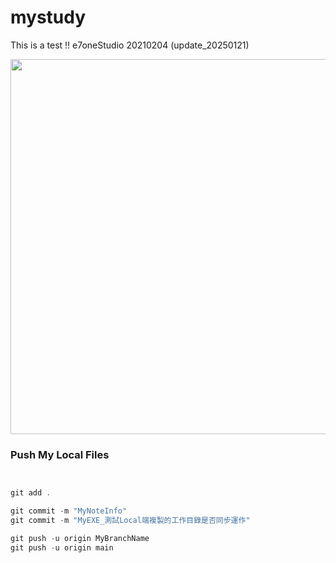 # mystudy

This is a test !!
e7oneStudio 20210204 (update_20250121)

<img src="https://1.bp.blogspot.com/-mu5oMeS5de0/X0XAQDabrfI/AAAAAAADmTk/8xAH2So1zDQlTNZIwkLV-VCN39AAOJU1gCNcBGAsYHQ/s640/20180830_MyStudy_MySQL3366--XAMMP3.2.2%2528Port88%252C8880%2529%2528PHP7_MariaDB10_CMS%2529_02.jpg" width="600">

### Push My Local Files
```c


git add . 

git commit -m "MyNoteInfo"
git commit -m "MyEXE_測試Local端複製的工作目錄是否同步運作"

git push -u origin MyBranchName
git push -u origin main

```